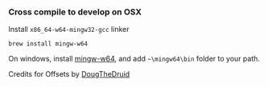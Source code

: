 ### Cross compile to develop on OSX

Install `x86_64-w64-mingw32-gcc` linker

```
brew install mingw-w64
```

On windows, install [mingw-w64](https://www.mingw-w64.org/downloads/), and add `~\mingw64\bin` folder to your path.

Credits for Offsets by [DougTheDruid](https://github.com/DougTheDruid)
